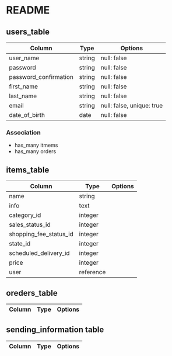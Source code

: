 # README
## users_table
| Column                | Type   | Options                   |
| --------------------- | ------ | ------------------------- |   
| user_name             | string | null: false               |
| password              | string | null: false               |
| password_confirmation | string | null: false               |
| first_name            | string | null: false               |
| last_name             | string | null: false               |
| email                 | string | null: false, unique: true |
| date_of_birth         | date   | null: false               |

### Association
- has_many itmems
- has_many orders

## items_table
| Column                 | Type | Options |
| ---------------------- | ---- | ------- |
| name                   | string 
| info                   | text 
| category_id            | integer
| sales_status_id        | integer
| shopping_fee_status_id | integer
| state_id               | integer
| scheduled_delivery_id  | integer
| price                  | integer
| user                   | reference

## oreders_table
| Column | Type | Options |
| ------ | ---- | ------- |

## sending_information table
| Column | Type | Options |
| ------ | ---- | ------- |